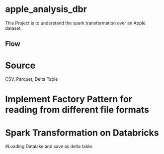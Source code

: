 # apple_analysis_dbr

This Project is to understand the spark transformation over an Apple dataset. 

## Flow

# Source
CSV, Parquet, Delta Table

# Implement Factory Pattern for reading from different file formats

# Spark Transformation on Databricks

#Loading
Datalake and save as delta table.
 
